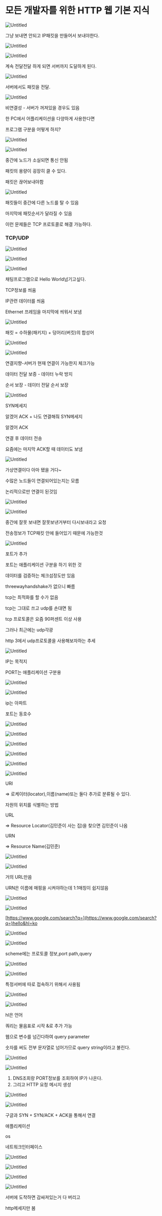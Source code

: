 # 모든 개발자를 위한 HTTP 웹 기본 지식

![Untitled](image/Untitled.png)

그냥 보내면 안되고 IP패킷을 만들어서 보내야한다.

![Untitled](image/Untitled%201.png)

![Untitled](image/Untitled%202.png)

계속 전달전달 하게 되면 서버까지 도달하게 된다.

![Untitled](image/Untitled%203.png)

서버에서도 패킷을 전달.

![Untitled](image/Untitled%204.png)

비연결성 - 서버가 꺼져있을 경우도 있음

한 PC에서 어플리케이션을 다양하게 사용한다면

프로그램 구분을 어떻게 하지?

![Untitled](image/Untitled%205.png)

![Untitled](image/Untitled%206.png)

중간에 노드가 소실되면 통신 안됨

패킷의 용량이 굉장히 클 수 있다.

패킷은 끊어보내야함

![Untitled](image/Untitled%207.png)

패킷들이 중간에 다른 노드를 탈 수 있음

마지막에 패킷순서가 달라질 수 있음

이런 문제들은 TCP 프로토콜로 해결 가능하다.

### TCP/UDP

![Untitled](image/Untitled%208.png)

![Untitled](image/Untitled%209.png)

![Untitled](image/Untitled%2010.png)

채팅프로그램으로 Hello World넘기고싶다.

TCP정보를 씌움

IP관련 데이터를 씌움

Ethernet 프레임을 마지막에 씌워서 보냄

![Untitled](image/Untitled%2011.png)

패킷 = 수하물(패키지) + 덩어리(버킷)의 합성어

![Untitled](image/Untitled%2012.png)

![Untitled](image/Untitled%2013.png)

연결지향-서버가 현재 연결이 가능한지 체크가능

데이터 전달 보증 - 데이터 누락 방지

순서 보장 - 데이터 전달 순서 보장

![Untitled](image/Untitled%2014.png)

SYN메세지

알겠어 ACK + 나도 연결해줘 SYN메세지

알겠어 ACK

연결 후 데이터 전송

요즘에는 마지막 ACK할 때 데이터도 보냄

![Untitled](image/Untitled%2015.png)

가상연결이다 아마 됐을 거다~

수많은 노드들이 연결되어있는지는 모름

논리적으로만 연결이 된것임

![Untitled](image/Untitled%2016.png)

![Untitled](image/Untitled%2017.png)

중간에 잘못 보내면 잘못보낸거부터 다시보내라고 요청

전송정보가 TCP패킷 안에 들어있기 때문에 가능한것

![Untitled](image/Untitled%2018.png)

포트가 추가

포트는 애플리케이션 구분을 하기 위한 것

데이터를 검증하는 체크섬정도만 있음

threewayhandshake가 없으니 빠름

tcp는 최적화를 할 수가 없음

tcp는 그대로 쓰고 udp를 손대면 됨

tcp 프로토콜은 요즘 90퍼센트 이상 사용

그러나 최근에는 udp각광

http 3에서 udp프로토콜을 사용해보자하는 추세

![Untitled](image/Untitled%2019.png)

IP는 목적지

PORT는 애플리케이션 구분용

![Untitled](image/Untitled%2020.png)

![Untitled](image/Untitled%2021.png)

ip는 아파트

포트는 동호수

![Untitled](image/Untitled%2022.png)

![Untitled](image/Untitled%2023.png)

![Untitled](image/Untitled%2024.png)

![Untitled](image/Untitled%2025.png)

![Untitled](image/Untitled%2026.png)

![Untitled](image/Untitled%2027.png)

URI

⇒ 로케이터(locator),이름(name)또는 둘다 추가로 분류될 수 있다.

자원의 위치를 식별하는 방법

URL

⇒ Resource Locator(김민준이 사는 집)을 찾으면 김민준이 나옴

URN

⇒ Resource Name(김민준)

![Untitled](image/Untitled%2028.png)

![Untitled](image/Untitled%2029.png)

거의 URL만씀

URN은 이름에 매핑을 시켜야하는데 1:1매칭이 쉽지않음

![Untitled](image/Untitled%2030.png)

![Untitled](image/Untitled%2031.png)

[https://www.google.com/search?q=](https://www.google.com/search?q=)hello&hl=ko

![Untitled](image/Untitled%2032.png)

![Untitled](image/Untitled%2033.png)

scheme에는 프로토콜 정보,port path,query

![Untitled](image/Untitled%2034.png)

![Untitled](image/Untitled%2035.png)

특정서버에 따로 접속하기 위해서 사용됨

![Untitled](image/Untitled%2036.png)

![Untitled](image/Untitled%2037.png)

hl은 언어

쿼리는 물음표로 시작 &로 추가 가능

웹으로 변수를 넘긴다하여 query parameter

숫자를 써도 전부 문자열로 넘어가므로 query string이라고 불린다.

![Untitled](image/Untitled%2038.png)

![Untitled](image/Untitled%2039.png)

1. DNS조회랑 PORT정보를 조회하여 IP가 나온다.
2. 그리고 HTTP 요청 메시지 생성

![Untitled](image/Untitled%2040.png)

![Untitled](image/Untitled%2041.png)

구글과 SYN + SYN/ACK + ACK을 통해서 연결

애플리케이션

os

네트워크인터페이스

![Untitled](image/Untitled%2042.png)

![Untitled](image/Untitled%2043.png)

![Untitled](image/Untitled%2044.png)

![Untitled](image/Untitled%2045.png)

서버에 도착하면 감싸져있는거 다 버리고

http메세지만 봄
